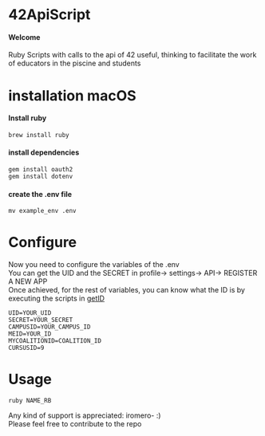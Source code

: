 # 42ApiScript
#### Welcome
Ruby Scripts with calls to the api of 42 useful, thinking to facilitate the work of educators in the piscine and students
# installation macOS
#### Install ruby
```shell
brew install ruby
```
#### install dependencies
```shell
gem install oauth2  
gem install dotenv
```
#### create the .env file
```shell
mv example_env .env
```
# Configure
Now you need to configure the variables of the .env <br>
You can get the UID and the SECRET in profile-> settings-> API-> REGISTER A NEW APP<br>
Once achieved, for the rest of variables, you can know what the ID is by executing the scripts in [getID](/getID)<br>
```env
UID=YOUR_UID
SECRET=YOUR_SECRET
CAMPUSID=YOUR_CAMPUS_ID
MEID=YOUR_ID
MYCOALITIONID=COALITION_ID
CURSUSID=9
```
# Usage
```shell
ruby NAME_RB
```

Any kind of support is appreciated: iromero- :) <br>
Please feel free to contribute to the repo
